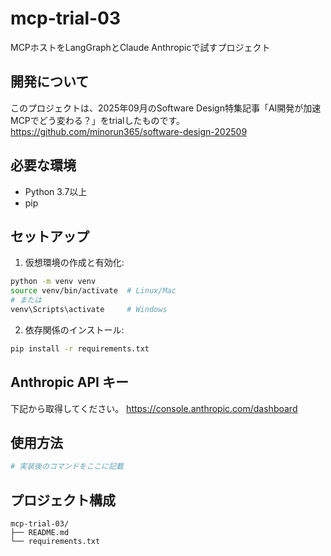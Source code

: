 # mcp-trial-03

MCPホストをLangGraphとClaude Anthropicで試すプロジェクト

## 開発について

このプロジェクトは、2025年09月のSoftware Design特集記事「AI開発が加速 MCPでどう変わる？」をtrialしたものです。
https://github.com/minorun365/software-design-202509

## 必要な環境

- Python 3.7以上
- pip

## セットアップ

1. 仮想環境の作成と有効化:
```bash
python -m venv venv
source venv/bin/activate  # Linux/Mac
# または
venv\Scripts\activate     # Windows
```

2. 依存関係のインストール:
```bash
pip install -r requirements.txt
```

## Anthropic API キー

下記から取得してください。
https://console.anthropic.com/dashboard

## 使用方法

```bash
# 実装後のコマンドをここに記載
```

## プロジェクト構成

```
mcp-trial-03/
├── README.md
└── requirements.txt
```
